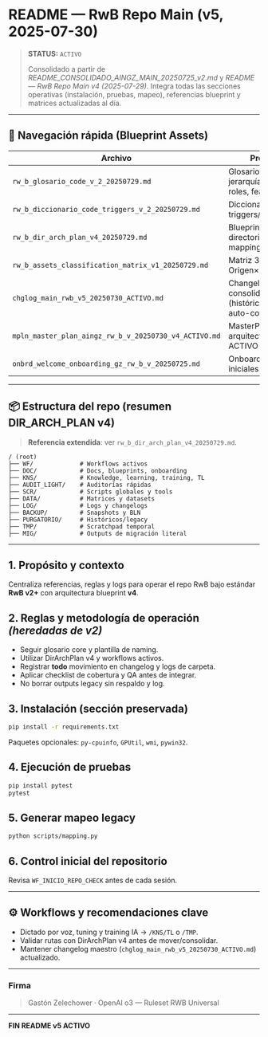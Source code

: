 # README — RwB Repo Main (v5, 2025-07-30)

> **STATUS:** `ACTIVO`
>
> Consolidado a partir de *README\_CONSOLIDADO\_AINGZ\_MAIN\_20250725\_v2.md* y *README — RwB Repo Main v4 (2025-07-29)*. Integra todas las secciones operativas (instalación, pruebas, mapeo), referencias blueprint y matrices actualizadas al día.

---

## 🔑 Navegación rápida (Blueprint Assets)

| Archivo                                               | Propósito                                                            |
| ----------------------------------------------------- | -------------------------------------------------------------------- |
| `rw_b_glosario_code_v_2_20250729.md`                  | Glosario maestro: jerarquía, naming, roles, features                 |
| `rw_b_diccionario_code_triggers_v_2_20250729.md`      | Diccionario rápido triggers/prompt/code                              |
| `rw_b_dir_arch_plan_v4_20250729.md`                   | Blueprint de directorios & mapping                                   |
| `rw_b_assets_classification_matrix_v1_20250729.md`    | Matriz 3D Origen×Etapa×Rol                                           |
| `chglog_main_rwb_v5_20250730_ACTIVO.md`               | Changelog principal consolidado (histórico completo, auto-contenido) |
| `mpln_master_plan_aingz_rw_b_v_20250730_v4_ACTIVO.md` | MasterPlan arquitectónico ACTIVO                                     |
| `onbrd_welcome_onboarding_gz_rw_b_v_20250725.md`      | Onboarding & flujos iniciales                                        |

---

## 📦 Estructura del repo (resumen DIR\_ARCH\_PLAN v4)

> **Referencia extendida**: ver `rw_b_dir_arch_plan_v4_20250729.md`.

```
/ (root)
├── WF/             # Workflows activos
├── DOC/            # Docs, blueprints, onboarding
├── KNS/            # Knowledge, learning, training, TL
├── AUDIT_LIGHT/    # Auditorías rápidas
├── SCR/            # Scripts globales y tools
├── DATA/           # Matrices y datasets
├── LOG/            # Logs y changelogs
├── BACKUP/         # Snapshots y BLN
├── PURGATORIO/     # Históricos/legacy
├── TMP/            # Scratchpad temporal
├── MIG/            # Outputs de migración literal
```

---

## 1. Propósito y contexto

Centraliza referencias, reglas y logs para operar el repo RwB bajo estándar **RwB v2+** con arquitectura blueprint **v4**.

## 2. Reglas y metodología de operación *(heredadas de v2)*

- Seguir glosario core y plantilla de naming.
- Utilizar DirArchPlan v4 y workflows activos.
- Registrar **todo** movimiento en changelog y logs de carpeta.
- Aplicar checklist de cobertura y QA antes de integrar.
- No borrar outputs legacy sin respaldo y log.

## 3. Instalación (sección preservada)

```bash
pip install -r requirements.txt
```

Paquetes opcionales: `py-cpuinfo`, `GPUtil`, `wmi`, `pywin32`.

## 4. Ejecución de pruebas

```bash
pip install pytest
pytest
```

## 5. Generar mapeo legacy

```bash
python scripts/mapping.py
```

## 6. Control inicial del repositorio

Revisa `WF_INICIO_REPO_CHECK` antes de cada sesión.

---

## ⚙️ Workflows y recomendaciones clave

- Dictado por voz, tuning y training IA → `/KNS/TL` o `/TMP`.
- Validar rutas con DirArchPlan v4 antes de mover/consolidar.
- Mantener changelog maestro (`chglog_main_rwb_v5_20250730_ACTIVO.md`) actualizado.

---

### Firma

> Gastón Zelechower · OpenAI o3 — Ruleset RWB Universal

---

**FIN README v5 ACTIVO**

